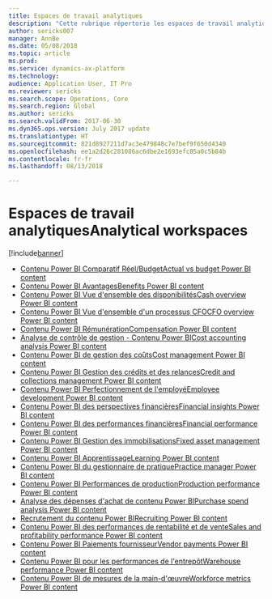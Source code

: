```yaml
---
title: Espaces de travail analytiques
description: "Cette rubrique répertorie les espaces de travail analytiques intégrés disponibles et vous indique les ressources complémentaires."
author: sericks007
manager: AnnBe
ms.date: 05/08/2018
ms.topic: article
ms.prod: 
ms.service: dynamics-ax-platform
ms.technology: 
audience: Application User, IT Pro
ms.reviewer: sericks
ms.search.scope: Operations, Core
ms.search.region: Global
ms.author: sericks
ms.search.validFrom: 2017-06-30
ms.dyn365.ops.version: July 2017 update
ms.translationtype: HT
ms.sourcegitcommit: 821d8927211d7ac3e479848c7e7bef9f650d4340
ms.openlocfilehash: ee1a2d26c281086ac6dbe2e1693efc85a0c5b84b
ms.contentlocale: fr-fr
ms.lasthandoff: 08/13/2018

---
```


# <a name="analytical-workspaces"></a><span data-ttu-id="60b07-103">Espaces de travail analytiques</span><span class="sxs-lookup"><span data-stu-id="60b07-103">Analytical workspaces</span></span>
[!include[banner](../includes/banner.md)]

- [<span data-ttu-id="60b07-104">Contenu Power BI Comparatif Réel/Budget</span><span class="sxs-lookup"><span data-stu-id="60b07-104">Actual vs budget Power BI content</span></span>](ledger-budgets-power-bi.md)
- [<span data-ttu-id="60b07-105">Contenu Power BI Avantages</span><span class="sxs-lookup"><span data-stu-id="60b07-105">Benefits Power BI content</span></span>](benefits-power-bi.md)
- [<span data-ttu-id="60b07-106">Contenu Power BI Vue d'ensemble des disponibilités</span><span class="sxs-lookup"><span data-stu-id="60b07-106">Cash overview Power BI content</span></span>](../../financials/cash-bank-management/Cash-Overview-Power-BI-content.md)
- [<span data-ttu-id="60b07-107">Contenu Power BI Vue d'ensemble d'un processus CFO</span><span class="sxs-lookup"><span data-stu-id="60b07-107">CFO overview Power BI content</span></span>](CFO-power-bi.md)
- [<span data-ttu-id="60b07-108">Contenu Power BI Rémunération</span><span class="sxs-lookup"><span data-stu-id="60b07-108">Compensation Power BI content</span></span>](compensation-power-bi.md)
- [<span data-ttu-id="60b07-109">Analyse de contrôle de gestion - Contenu Power BI</span><span class="sxs-lookup"><span data-stu-id="60b07-109">Cost accounting analysis Power BI content</span></span>](cost-accounting-analysis-content-pack.md) 
- [<span data-ttu-id="60b07-110">Contenu Power BI de gestion des coûts</span><span class="sxs-lookup"><span data-stu-id="60b07-110">Cost management Power BI content</span></span>](cost-management-content-pack.md)
- [<span data-ttu-id="60b07-111">Contenu Power BI Gestion des crédits et des relances</span><span class="sxs-lookup"><span data-stu-id="60b07-111">Credit and collections management Power BI content</span></span>](../../financials/accounts-receivable/credit-collections-power-bi.md)
- [<span data-ttu-id="60b07-112">Contenu Power BI Perfectionnement de l'employé</span><span class="sxs-lookup"><span data-stu-id="60b07-112">Employee development Power BI content</span></span>](employee-development-PBI.md) 
- [<span data-ttu-id="60b07-113">Contenu Power BI des perspectives financières</span><span class="sxs-lookup"><span data-stu-id="60b07-113">Financial insights Power BI content</span></span>](financial-insights.md)
- [<span data-ttu-id="60b07-114">Contenu Power BI des performances financières</span><span class="sxs-lookup"><span data-stu-id="60b07-114">Financial performance Power BI content</span></span>](financial-performance-power-bi-content-pack.md)
- [<span data-ttu-id="60b07-115">Contenu Power BI Gestion des immobilisations</span><span class="sxs-lookup"><span data-stu-id="60b07-115">Fixed asset management Power BI content</span></span>](../../financials/fixed-assets/Fixed-asset-management-workspace.md)
- [<span data-ttu-id="60b07-116">Contenu Power BI Apprentissage</span><span class="sxs-lookup"><span data-stu-id="60b07-116">Learning Power BI content</span></span>](learning-power-bi.md)
- [<span data-ttu-id="60b07-117">Contenu Power BI du gestionnaire de pratique</span><span class="sxs-lookup"><span data-stu-id="60b07-117">Practice manager Power BI content</span></span>](practice-manager-power-bi.md)
- [<span data-ttu-id="60b07-118">Contenu Power BI Performances de production</span><span class="sxs-lookup"><span data-stu-id="60b07-118">Production performance Power BI content</span></span>](production-performance-power-bi.md)
- [<span data-ttu-id="60b07-119">Analyse des dépenses d'achat de contenu Power BI</span><span class="sxs-lookup"><span data-stu-id="60b07-119">Purchase spend analysis Power BI content</span></span>](purchase-content-pack-for-power-bi.md) 
- [<span data-ttu-id="60b07-120">Recrutement du contenu Power BI</span><span class="sxs-lookup"><span data-stu-id="60b07-120">Recruiting Power BI content</span></span>](recruiting-analysis-power-bi-content-pack.md) 
- [<span data-ttu-id="60b07-121">Contenu Power BI des performances de rentabilité et de vente</span><span class="sxs-lookup"><span data-stu-id="60b07-121">Sales and profitability performance Power BI content</span></span>](sales-profitability-performance-content-pack.md)
- [<span data-ttu-id="60b07-122">Contenu Power BI Paiements fournisseur</span><span class="sxs-lookup"><span data-stu-id="60b07-122">Vendor payments Power BI content</span></span>](../../financials/accounts-payable/Vendor-payments-workspace.md)
- [<span data-ttu-id="60b07-123">Contenu Power BI pour les performances de l'entrepôt</span><span class="sxs-lookup"><span data-stu-id="60b07-123">Warehouse performance Power BI content</span></span>](warehouse-power-bi-content.md)
- [<span data-ttu-id="60b07-124">Contenu Power BI de mesures de la main-d'œuvre</span><span class="sxs-lookup"><span data-stu-id="60b07-124">Workforce metrics Power BI content</span></span>](workforce-analysis-power-bi-content-pack.md)

